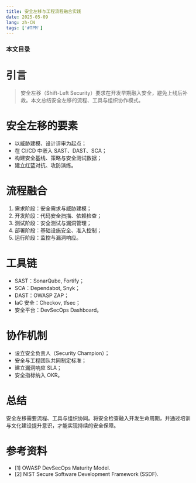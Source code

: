 ```yaml
---
title: 安全左移与工程流程融合实践
date: 2025-05-09
lang: zh-CN
tags: ['#TPM']
---
```

### 本文目录
<!-- toc -->

# 引言
> 安全左移（Shift-Left Security）要求在开发早期融入安全，避免上线后补救。本文总结安全左移的流程、工具与组织协作模式。

# 安全左移的要素
- 以威胁建模、设计评审为起点；
- 在 CI/CD 中嵌入 SAST、DAST、SCA；
- 构建安全基线、策略与安全测试数据；
- 建立红蓝对抗、攻防演练。

# 流程融合
1. 需求阶段：安全需求与威胁建模；
2. 开发阶段：代码安全扫描、依赖检查；
3. 测试阶段：安全测试与漏洞管理；
4. 部署阶段：基础设施安全、准入控制；
5. 运行阶段：监控与漏洞响应。

# 工具链
- SAST：SonarQube, Fortify；
- SCA：Dependabot, Snyk；
- DAST：OWASP ZAP；
- IaC 安全：Checkov, tfsec；
- 安全平台：DevSecOps Dashboard。

# 协作机制
- 设立安全负责人（Security Champion）；
- 安全与工程团队共同制定标准；
- 建立漏洞响应 SLA；
- 安全指标纳入 OKR。

# 总结
安全左移需要流程、工具与组织协同。将安全检查融入开发生命周期，并通过培训与文化建设提升意识，才能实现持续的安全保障。

# 参考资料
- [1] OWASP DevSecOps Maturity Model.
- [2] NIST Secure Software Development Framework (SSDF).
